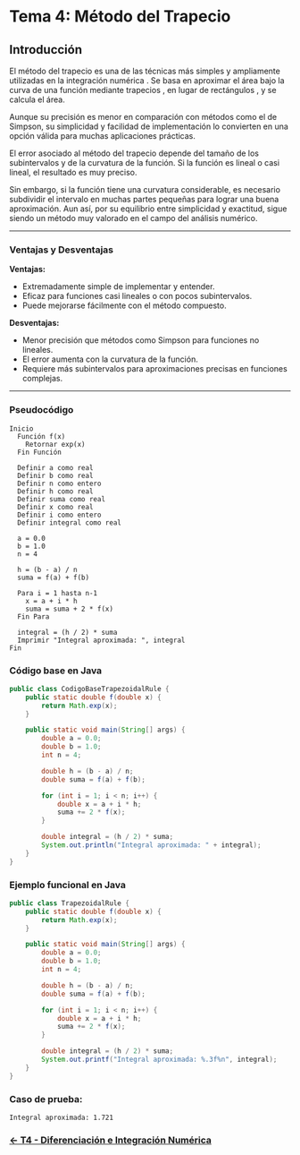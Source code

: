 # Tema 4: Método del Trapecio

## Introducción 

El método del trapecio es una de las técnicas más simples y ampliamente utilizadas en la integración numérica . Se basa en aproximar el área bajo la curva de una función mediante trapecios , en lugar de rectángulos , y se calcula el área.

Aunque su precisión es menor en comparación con métodos como el de Simpson, su simplicidad y facilidad de implementación lo convierten en una opción válida para muchas aplicaciones prácticas.

El error asociado al método del trapecio depende del tamaño de los subintervalos y de la curvatura de la función. Si la función es lineal o casi lineal, el resultado es muy preciso. 

Sin embargo, si la función tiene una curvatura considerable, es necesario subdividir el intervalo en muchas partes pequeñas para lograr una buena aproximación. Aun así, por su equilibrio entre simplicidad y exactitud, sigue siendo un método muy valorado en el campo del análisis numérico.

---

### Ventajas y Desventajas

**Ventajas:**
- Extremadamente simple de implementar y entender.
- Eficaz para funciones casi lineales o con pocos subintervalos.
- Puede mejorarse fácilmente con el método compuesto.

**Desventajas:**
- Menor precisión que métodos como Simpson para funciones no lineales.
- El error aumenta con la curvatura de la función.
- Requiere más subintervalos para aproximaciones precisas en funciones complejas.

---

### Pseudocódigo

```text
Inicio
  Función f(x)
    Retornar exp(x)
  Fin Función

  Definir a como real
  Definir b como real
  Definir n como entero
  Definir h como real
  Definir suma como real
  Definir x como real
  Definir i como entero
  Definir integral como real

  a = 0.0
  b = 1.0
  n = 4

  h = (b - a) / n
  suma = f(a) + f(b)

  Para i = 1 hasta n-1
    x = a + i * h
    suma = suma + 2 * f(x)
  Fin Para

  integral = (h / 2) * suma
  Imprimir "Integral aproximada: ", integral
Fin
```

### Código base en Java

```java
public class CodigoBaseTrapezoidalRule {
    public static double f(double x) {
        return Math.exp(x);
    }

    public static void main(String[] args) {
        double a = 0.0;
        double b = 1.0;
        int n = 4;

        double h = (b - a) / n;
        double suma = f(a) + f(b);

        for (int i = 1; i < n; i++) {
            double x = a + i * h;
            suma += 2 * f(x);
        }

        double integral = (h / 2) * suma;
        System.out.println("Integral aproximada: " + integral);
    }
}
```

### Ejemplo funcional en Java

```java
public class TrapezoidalRule {
    public static double f(double x) {
        return Math.exp(x);
    }

    public static void main(String[] args) {
        double a = 0.0;
        double b = 1.0;
        int n = 4;

        double h = (b - a) / n;
        double suma = f(a) + f(b);

        for (int i = 1; i < n; i++) {
            double x = a + i * h;
            suma += 2 * f(x);
        }

        double integral = (h / 2) * suma;
        System.out.printf("Integral aproximada: %.3f%n", integral);
    }
}
```

### Caso de prueba:

```text
Integral aproximada: 1.721
```
### [<- T4 - Diferenciación e Integración Numérica ](https://github.com/SebastianRSS04/Metodos-Numericos-Git/blob/c9829f46be4ec2aa47381fa4eb9504aa16c8d72e/T4/Introducci%C3%B3n%20a%20la%20Diferenciaci%C3%B3n%20e%20Integraci%C3%B3n%20Num%C3%A9rica.md)
